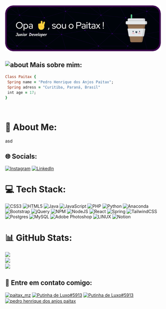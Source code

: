 ![Header](./github.png)


## <img width="45" alt="about" src="https://raw.github.com/elizarov/elizarov/master/about.png"> Mais sobre mim:
```ruby
Class Paitax {
 Spring name = "Pedro Henrique dos Anjos Paitax";
 Spring adress = "Curitiba, Paraná, Brasil"
 int age = 17;
}
```


<br>

# 💫 About Me:
asd


## 🌐 Socials:
[![Instagram](https://img.shields.io/badge/Instagram-%23E4405F.svg?logo=Instagram&logoColor=white)](https://instagram.com/paitax_mz) [![LinkedIn](https://img.shields.io/badge/LinkedIn-%230077B5.svg?logo=linkedin&logoColor=white)](https://linkedin.com/in/paitax) 

# 💻 Tech Stack:
![CSS3](https://img.shields.io/badge/css3-%231572B6.svg?style=for-the-badge&logo=css3&logoColor=white) ![HTML5](https://img.shields.io/badge/html5-%23E34F26.svg?style=for-the-badge&logo=html5&logoColor=white) ![Java](https://img.shields.io/badge/java-%23ED8B00.svg?style=for-the-badge&logo=java&logoColor=white) ![JavaScript](https://img.shields.io/badge/javascript-%23323330.svg?style=for-the-badge&logo=javascript&logoColor=%23F7DF1E) ![PHP](https://img.shields.io/badge/php-%23777BB4.svg?style=for-the-badge&logo=php&logoColor=white) ![Python](https://img.shields.io/badge/python-3670A0?style=for-the-badge&logo=python&logoColor=ffdd54) ![Anaconda](https://img.shields.io/badge/Anaconda-%2344A833.svg?style=for-the-badge&logo=anaconda&logoColor=white) ![Bootstrap](https://img.shields.io/badge/bootstrap-%23563D7C.svg?style=for-the-badge&logo=bootstrap&logoColor=white) ![jQuery](https://img.shields.io/badge/jquery-%230769AD.svg?style=for-the-badge&logo=jquery&logoColor=white) ![NPM](https://img.shields.io/badge/NPM-%23000000.svg?style=for-the-badge&logo=npm&logoColor=white) ![NodeJS](https://img.shields.io/badge/node.js-6DA55F?style=for-the-badge&logo=node.js&logoColor=white) ![React](https://img.shields.io/badge/react-%2320232a.svg?style=for-the-badge&logo=react&logoColor=%2361DAFB) ![Spring](https://img.shields.io/badge/spring-%236DB33F.svg?style=for-the-badge&logo=spring&logoColor=white) ![TailwindCSS](https://img.shields.io/badge/tailwindcss-%2338B2AC.svg?style=for-the-badge&logo=tailwind-css&logoColor=white) ![Postgres](https://img.shields.io/badge/postgres-%23316192.svg?style=for-the-badge&logo=postgresql&logoColor=white) ![MySQL](https://img.shields.io/badge/mysql-%2300f.svg?style=for-the-badge&logo=mysql&logoColor=white) ![Adobe Photoshop](https://img.shields.io/badge/adobephotoshop-%2331A8FF.svg?style=for-the-badge&logo=adobephotoshop&logoColor=white) ![LINUX](https://img.shields.io/badge/Linux-FCC624?style=for-the-badge&logo=linux&logoColor=black) ![Notion](https://img.shields.io/badge/Notion-%23000000.svg?style=for-the-badge&logo=notion&logoColor=white)
# 📊 GitHub Stats:
![](https://github-readme-stats.vercel.app/api?username=pedro-paitax&theme=dark&hide_border=true&include_all_commits=false&count_private=false)<br/>
![](https://github-readme-streak-stats.herokuapp.com/?user=pedro-paitax&theme=dark&hide_border=true)<br/>
![](https://github-readme-stats.vercel.app/api/top-langs/?username=pedro-paitax&theme=dark&hide_border=true&include_all_commits=false&count_private=false&layout=compact)

<!-- Proudly created with GPRM ( https://gprm.itsvg.in ) -->


## 📧 **Entre em contato comigo:**  

<p align="left">
<a href="https://instagram.com/paitax_mz" target="_blank"><img align="center" src="https://raw.githubusercontent.com/rahuldkjain/github-profile-readme-generator/master/src/images/icons/Social/instagram.svg" alt="paitax_mz" height="40" width="40" /></a>
<a href="https://discord.gg/5UX3nBtc" target="_blank"><img align="center" src="https://raw.githubusercontent.com/rahuldkjain/github-profile-readme-generator/master/src/images/icons/Social/discord.svg" alt="Putinha de Luxo#5913" height="40" width="40" /></a>
<a ㅤ href="mailto:pedrohemriquepaitax@gmail.com?subject=Contato via GitHub" target="_blank"><img align="center" src="https://raw.githubusercontent.com/simple-icons/simple-icons/develop/icons/gmail.svg" alt="Putinha de Luxo#5913" height="40" width="40" /></a>
<a ㅤㅤㅤ href="https://www.linkedin.com/in/pedro-henrique-dos-anjos-paitax-858898150/" target="_blank"><img align="center" src="https://raw.githubusercontent.com/rahuldkjain/github-profile-readme-generator/master/src/images/icons/Social/linked-in-alt.svg" alt="pedro henrique dos anjos paitax" height="40" width="40" /></a>
</p>



